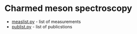 # Charmed meson spectroscopy

* [measlist.py](measlist.py) - list of measurements
* [publist.py](publist.py) - list of publicstions
